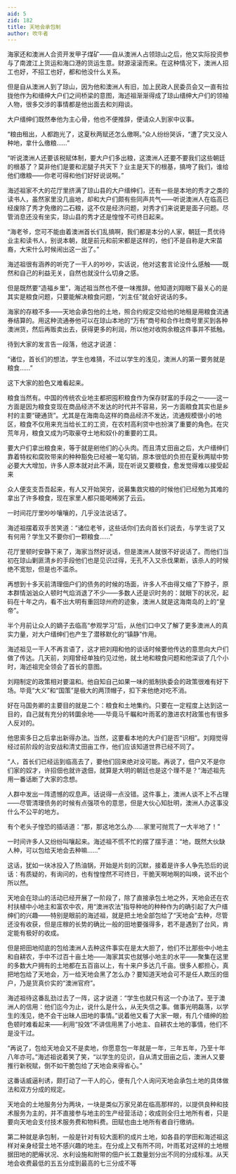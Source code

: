 ```yaml
---
aid: 5
zid: 182
title: 天地会承包制
author: 吹牛者
---
```


海家还和澳洲人合资开发甲子煤矿——自从澳洲人占领琼山之后，他又实际投资参与了南渡江上货运和海口港的货运生意。财源滚滚而来。在这种情况下，澳洲人招工也好，不招工也好，都和他没什么关系。

但是自从澳洲人到了琼山，因为他和澳洲人有旧，加上民政人民委员会又一直有拉拢他作为和缙绅大户们之间桥梁的意图，海述祖渐渐得成了琼山缙绅大户们的领袖人物，很多交涉的事情都是他出面去和刘翔谈。

大户缙绅们既然奉他为主心骨，他也不便推辞，便请众人到家中议事。

“粮由租出，人都跑光了，这夏秋两赋还怎么缴啊。”众人纷纷哭诉，“遭了灾又没人种地，拿什么缴粮……”

“听说澳洲人还要该税赋体制，要大户们多出粮，这澳洲人还要不要我们这些朝廷的根基了？莫非他们是要和泥腿子共天下？业主是天下的根基，搞垮了我们，谁给他们缴粮——你老可得和他们好好说说啊。”

海述祖家不大的花厅里挤满了琼山县的大户缙绅们，还有一些是本地的秀才之类的读书人，虽然家里没几亩地，却和大户们颇有些同声共气——听说澳洲人在临高已经废除了秀才免缴的二石粮，这不仅是经济问题，对秀才们来说更是面子问题。尽管消息还没有坐实，琼山县的秀才还是惶惶不可终日起来。

“海老爷，您可不能由着澳洲首长们乱搞啊，我们都是本分的人家，朝廷一贯优待业主和读书人，别说本朝，就是前元和前宋都是这样的，他们不是自称是大宋苗裔，大宋什么时候闹出这一出了。”

海述祖很有涵养的听完了一干人的吵吵，实话说，他对这套言论没什么感触——既然和自己的利益无关，自然也就没什么切身之感。

但是既然要“造福乡里”，海述祖当然也不便一味推辞。他知道刘翔眼下最关心的是其实是粮食问题，只要能解决粮食问题，“刘主任”就会好说话的多。

海家的存粮不多——天地会承包他的土地，照合约规定交给他的地租是用粮食流通券结算的。用这种流通券他可以在琼山本地的“万有”商号和合作社商号里买到各种澳洲货，然后再贩卖出去，获得更多的利润，所以他对收购余粮这件事并不抵触。

待到大家的发言告一段落，他这才说道：

“诸位，首长们的想法，学生也难猜，不过以学生的浅见，澳洲人的第一要务就是粮食……”

这下大家的脸色又难看起来。

粮食当然有。中国的传统农业地主都把囤积粮食作为保存财富的手段之一——这一方面是因为粮食变现在商品经济不发达的时代并不容易，另一方面粮食其实也是乡村的主要“硬通货”。尤其是在海南岛这样的商品经济不发达，流通规模很小的地区，粮食不仅用来充当给长工的工资，在农村高利贷中也扮演了重要的角色。在灾荒年月，粮食又成为巧取豪夺土地和奴仆的重要的工具。

要大户们拿出粮食来，等于就是剜他们的心头肉。而且清丈田亩之后，大户缙绅们靠着特权和腐败带来的种种豁免已经被一笔勾销，原本很低的负担在夏秋两赋中势必要大大增加，许多人原本就对此不满，现在听说又要粮食，愈发觉得难以接受起来

众人便支支吾吾起来，有人又开始哭穷，说募集救灾粮的时候他们已经勉为其难的拿出了许多粮食，现在家里人都只能喝稀粥了云云。

一时间花厅里吵吵嚷嚷的，几乎没法说话了。

海述祖摆着双手苦笑道：“诸位老爷，这些话你们去向首长们说去，与学生说了又有何用？学生又不要你们一颗粮食……”

花厅里顿时安静下来了，海家当然好说话，但是澳洲人就很不好说话了。而他们当初在琼山剿匪清乡的手段他们也是见识过得，无孔不入又杀伐果断，该杀人的时候绝不宽恕，但是也不滥杀。

再想到十多天前清理佃户们的债务的时候的场面，许多人不由得又缩了下脖子，原本群情汹汹众人顿时气焰消退了不少——多数人还是识时务的：就眼下的状况，起码在十年之内，看不出大明有重回琼州府的迹象，澳洲人就是这海南岛的上的“皇帝”。

半个月前让众人的嫡子去临高“参观学习”后，从他们口中又了解了更多澳洲人的真实力量，对大户缙绅们也产生了潜移默化的“镇静”作用。

海述祖见一干人不再言语了，这才把刘翔和他的谈话时候要他传达的意思向大户们做了传达。几天前，刘翔曾经单独约见过他，就土地和粮食问题和他深谈了几个小时，海述祖完全领会了首长的意图。

刘翔制定的政策相对要温和。他自知自己如果一味的抵制执委会的政策很难有好下场。毕竟“大义”和“国策”是极大的两顶帽子，扣下来他绝对吃不消。

好在马国务卿的主要目的就是二个：粮食和土地集约。只要在一定程度上达到这一目的，自己就有充分的转圜余地——毕竟马千瞩和叶雨茗的激进农村政策也有很多人反对的。

他思索多日之后拿出新得办法。当然，这要看本地的大户们是否“识相”。刘翔觉得经过前阶段的治安战和清丈田亩工作，他们应该知道世界已经不同了。

“人，首长们已经运到临高去了，要他们回来绝对没可能。再说了，佃户又不是你们家的奴才，许招佃也就许退佃，就算是大明的朝廷也是这个理不是？”海述祖先用一番话断了大家的念想。

人群中发出一阵遗憾的叹息声。话说得一点没错。这件事上，澳洲人谈不上不占理——尽管清理债务的时候有点强项令的意思，但是大伙心知肚明，澳洲人办这事没什么不公平的地方。

有个老头子惶恐的插话道：“那，那这地怎么办……家里可抛荒了一大半地了！”

一时间许多人又纷纷叫嚷起来。海述祖不慌不忙的摆了摆手道：“地，既然大伙缺人种，可以包给天地会去种嘛……”

这话，犹如一块冰投入了热油锅，开始是片刻的沉默，接着是许多人争先恐后的说话：有质疑的，有询问的，也有惶惶然不可终日，干脆天啊地啊的叫唤，说不出个所以然。

天地会在琼山的活动已经开展了一阶段了，除了直接承包土地之外，天地会还在农村扶植中小地主和富农中农，用“澳洲农法”指导种地的种种作为的确引起了大户缙绅们的兴趣——特别是眼前的海述祖，就是把土地全部包给了“天地会”去种，尽管还没有收获，但是庄稼的长势的确比一般的田地要强得多，若不是遇到了台风，肯定能有极好的收成。

但是把田地彻底的包给澳洲人去种这件事实在是太大胆了，他们不比那些中小地主和自耕农，手中不过百十亩土地——海家其实也就够小地主的水平——聚集在这里的多数大户拥有的土地都在五百亩以上，有十来户多达几千亩。很多人都担心，真把地包给了天地会，万一给天地会黑了怎么办？要知道天地会可不是任人欺压的佃户，乃是货真价实的“澳洲官府”。

海述祖待这番乱劲过去了一阵，这才说道：“学生也就只有这一个办法了。至于澳洲人的信用：他们迄今为止，说什么是什么，从无失信之事。做事光明磊落，以学生的浅见，绝不会干出昧人田地的事情。”说着他又看了大家一眼，有几个缙绅的脸色顿时难看起来——利用“投效”不讲信用黑了小地主、自耕农土地的事情，他们不是没干过。

“再说了，包给天地会又不是卖地，你愿意包一年就是一年，三年五年，乃至十年八年亦可。”海述祖说着笑了笑，“以学生的见识，自从清丈田亩之后，澳洲人又要推行新税赋，倒不如干脆包给了天地会来得省心。”

这番话威逼利诱，颇打动了一干人的心，便有几个人询问天地会承包土地的具体做法和双方分成的规定。

天地会的土地服务分为两块，一块是类似万家兄弟在临高那样的，以提供良种和技术服务为主的，并不直接参与地主的生产经营活动；收成则全归土地所有者，只是要向天地会支付技术服务费和物料费。田赋也由土地所有者自行缴纳。

第二种就是承包制，一般是针对有较大面积的成片土地，如各县的学田和海述祖这样对亲身经营土地不感兴趣的地主。在分成上又有所不同，叶雨茗对这样的土地根据田地的肥瘠状况、水利设施和附带的佃户长工数量划分出不同的分成标准。从天地会收费最低的五五分成到最高的七三分成不等
